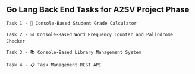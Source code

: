 ## Go Lang Back End Tasks for A2SV Project Phase

`Task 1 - 🧮 Console-Based Student Grade Calculator`

`Task 2 - 📊 Console-Based Word Frequency Counter and Palindrome Checker`

`Task 3 - 📚 Console-Based Library Management System`

`Task 4 - 📋 Task Management REST API`
